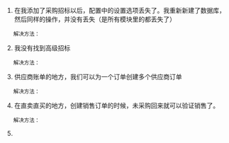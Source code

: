 1. 在我添加了采购招标以后，配置中的设置选项丢失了。我重新新建了数据库，然后同样的操作，并没有丢失（是所有模块里的都丢失了）
```
   解决方法：
```
2. 我没有找到高级招标
```
   解决方法：
```
3. 供应商账单的地方，我们可以为一个订单创建多个供应商订单
```
   解决方法：
```
4. 在直卖直买的地方，创建销售订单的时候，未采购回来就可以验证销售了。
```
   解决方法：
```
5. 
